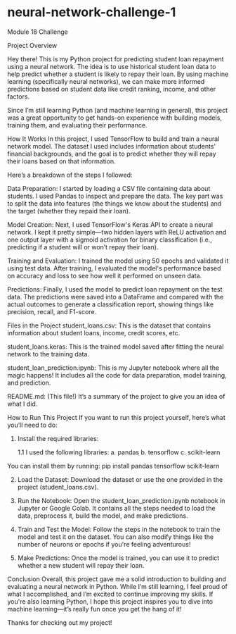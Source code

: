 # neural-network-challenge-1
Module 18 Challenge

Project Overview

Hey there! This is my Python project for predicting student loan repayment using a neural network. The idea is to use historical student loan data to help predict whether a student is likely to repay their loan. By using machine learning (specifically neural networks), we can make more informed predictions based on student data like credit ranking, income, and other factors.

Since I’m still learning Python (and machine learning in general), this project was a great opportunity to get hands-on experience with building models, training them, and evaluating their performance.

How It Works
In this project, I used TensorFlow to build and train a neural network model. The dataset I used includes information about students' financial backgrounds, and the goal is to predict whether they will repay their loans based on that information.

Here’s a breakdown of the steps I followed:

Data Preparation: I started by loading a CSV file containing data about students. I used Pandas to inspect and prepare the data. The key part was to split the data into features (the things we know about the students) and the target (whether they repaid their loan).

Model Creation: Next, I used TensorFlow's Keras API to create a neural network. I kept it pretty simple—two hidden layers with ReLU activation and one output layer with a sigmoid activation for binary classification (i.e., predicting if a student will or won’t repay their loan).

Training and Evaluation: I trained the model using 50 epochs and validated it using test data. After training, I evaluated the model's performance based on accuracy and loss to see how well it performed on unseen data.

Predictions: Finally, I used the model to predict loan repayment on the test data. The predictions were saved into a DataFrame and compared with the actual outcomes to generate a classification report, showing things like precision, recall, and F1-score.

Files in the Project
student_loans.csv: This is the dataset that contains information about student loans, income, credit scores, etc.

student_loans.keras: This is the trained model saved after fitting the neural network to the training data.

student_loan_prediction.ipynb: This is my Jupyter notebook where all the magic happens! It includes all the code for data preparation, model training, and prediction.

README.md: (This file!) It’s a summary of the project to give you an idea of what I did.


How to Run This Project
If you want to run this project yourself, here’s what you’ll need to do:

1. Install the required libraries:

    1.1 I used the following libraries:
        a. pandas
        b. tensorflow
        c. scikit-learn

You can install them by running:
pip install pandas tensorflow scikit-learn

2. Load the Dataset: Download the dataset or use the one provided in the project (student_loans.csv).

3. Run the Notebook: Open the student_loan_prediction.ipynb notebook in Jupyter or Google Colab. It contains all the steps needed to load the data, preprocess it, build the model, and make predictions.

4. Train and Test the Model: Follow the steps in the notebook to train the model and test it on the dataset. You can also modify things like the number of neurons or epochs if you're feeling adventurous!

5. Make Predictions: Once the model is trained, you can use it to predict whether a new student will repay their loan.


Conclusion
Overall, this project gave me a solid introduction to building and evaluating a neural network in Python. While I’m still learning, I feel proud of what I accomplished, and I’m excited to continue improving my skills. If you're also learning Python, I hope this project inspires you to dive into machine learning—it’s really fun once you get the hang of it!

Thanks for checking out my project!
